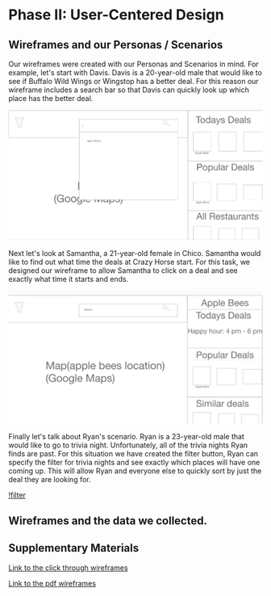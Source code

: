 # Phase II: User-Centered Design

## Wireframes and our Personas / Scenarios

Our wireframes were created with our Personas and Scenarios in mind. For example, let's start with Davis. Davis is a 20-year-old male that would like to see if Buffalo Wild Wings or Wingstop has a better deal. For this reason our wireframe includes a search bar so that Davis can quickly look up which place has the better deal.

![search bar](/design/Search.PNG)

Next let's look at Samantha, a 21-year-old female in Chico. Samantha would like to find out what time the deals at Crazy Horse start. For this task, we designed our wireframe to allow Samantha to click on a deal and see exactly what time it starts and ends.

![deal time](/design/Time.PNG)

Finally let's talk about Ryan's scenario. Ryan is a 23-year-old male that would like to go to trivia night. Unfortunately, all of the trivia nights Ryan finds are past. For this situation we have created the filter button, Ryan can specify the filter for trivia nights and see exactly which places will have one coming up. This will allow Ryan and everyone else to quickly sort by just the deal they are looking for.

[!filter](/design/https://user-images.githubusercontent.com/98430657/164866108-84db3590-086c-4a8d-a626-a6d6617786d2.jpg)

## Wireframes and the data we collected.



## Supplementary Materials

[Link to the click through wireframes](https://xd.adobe.com/view/e85dab4b-1196-47e5-98c8-8be5b6fc4946-bd0e/grid)

[Link to the pdf wireframes](https://github.com/UsabilityEngineering/Happy-Hour-Finder/files/8545924/wireframes_actions.pdf)


